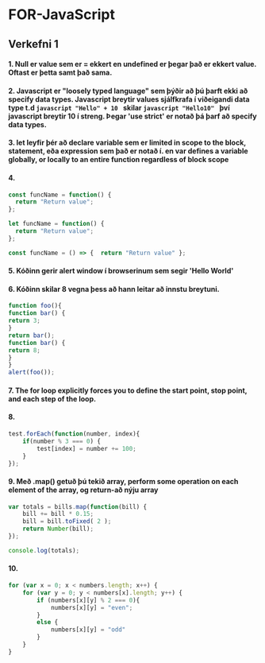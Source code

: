 # FOR-JavaScript
## Verkefni 1
#### 1. Null er value sem er = ekkert en undefined er þegar það er ekkert value. Oftast er þetta samt það sama.

#### 2. Javascript er "loosely typed language" sem þýðir að þú þarft ekki að specify data types. Javascript breytir values sjálfkrafa í viðeigandi data type t.d ```javascript "Hello" + 10 ``` skilar ```javascript "Hello10" ``` því javascript breytir 10 í streng. Þegar 'use strict' er notað þá þarf að specify data types.

#### 3. let leyfir þér að declare variable sem er limited in scope to the block, statement, eða expression sem það er notað í. en var defines a variable globally, or locally to an entire function regardless of block scope

#### 4.
```javascript
const funcName = function() {
  return "Return value";
};
```
```javascript
let funcName = function() {
  return "Return value";
};
```
```javascript
const funcName = () => {  return "Return value" };
```
#### 5. Kóðinn gerir alert window í browserinum sem segir 'Hello World'

#### 6. Kóðinn skilar 8 vegna þess að hann leitar að innstu breytuni.
```javascript
function foo(){
function bar() {
return 3;
}
return bar();
function bar() {
return 8;
}
}
alert(foo()); 
```
#### 7. The for loop explicitly forces you to define the start point, stop point, and each step of the loop.

#### 8. 
```javascript
test.forEach(function(number, index){
    if(number % 3 === 0) {
        test[index] = number += 100; 
    }
});
```
#### 9. Með .map() getuð þú tekið array, perform some operation on each element of the array, og return-að nýju array
```javascript
var totals = bills.map(function(bill) {
    bill += bill * 0.15;
    bill = bill.toFixed( 2 );
    return Number(bill);
});

console.log(totals);
```
#### 10. 
```javascript
for (var x = 0; x < numbers.length; x++) {
    for (var y = 0; y < numbers[x].length; y++) {
        if (numbers[x][y] % 2 === 0){
            numbers[x][y] = "even";
        }
        else {
            numbers[x][y] = "odd"
        }
    }
}
```

